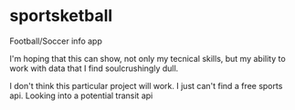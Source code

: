 # sportsketball
Football/Soccer info app

I'm hoping that this can show, not only my tecnical skills, but my ability to work with data that I find soulcrushingly dull.

I don't think this particular project will work. I just can't find a free sports api.  Looking into a potential transit api
